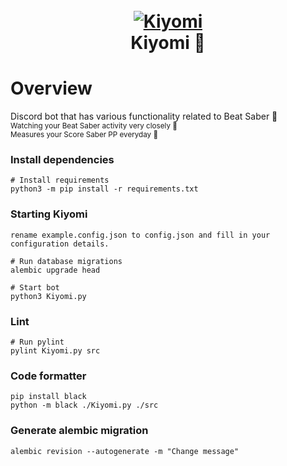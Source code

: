 <h1 align="center">
  <br>
  <a href="https://github.com/Kiyomi-Parents/Kiyomi"><img src="https://share.lucker.xyz/qahu5/WelisUWo93.png/raw.png" alt="Kiyomi"></a>
  <br>
  Kiyomi 🦊
  <br>
</h1>

# Overview

Discord bot that has various functionality related to Beat Saber 💜</br>
<sub>Watching your Beat Saber activity very closely 👀</sub></br>
<sub>Measures your Score Saber PP everyday 📏</sub>


### Install dependencies
    # Install requirements  
	python3 -m pip install -r requirements.txt  

### Starting Kiyomi
    rename example.config.json to config.json and fill in your configuration details.

    # Run database migrations
    alembic upgrade head
  
	# Start bot  
	python3 Kiyomi.py

### Lint
    # Run pylint
    pylint Kiyomi.py src

### Code formatter
    pip install black
    python -m black ./Kiyomi.py ./src

### Generate alembic migration
    alembic revision --autogenerate -m "Change message"
